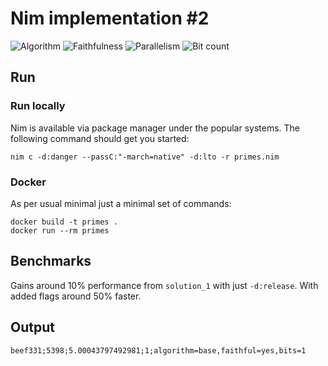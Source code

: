 # Nim implementation #2

![Algorithm](https://img.shields.io/badge/Algorithm-base-green)
![Faithfulness](https://img.shields.io/badge/Faithful-yes-green)
![Parallelism](https://img.shields.io/badge/Parallel-no-green)
![Bit count](https://img.shields.io/badge/Bits-1-green)

## Run

### Run locally

Nim is available via package manager under the popular systems. The following command should get you started:

```
nim c -d:danger --passC:"-march=native" -d:lto -r primes.nim
```

### Docker

As per usual minimal just a minimal set of commands:

```
docker build -t primes .
docker run --rm primes
```

## Benchmarks
Gains around 10% performance from `solution_1` with just `-d:release`. With added flags around 50% faster.

## Output
```
beef331;5398;5.00043797492981;1;algorithm=base,faithful=yes,bits=1
```

